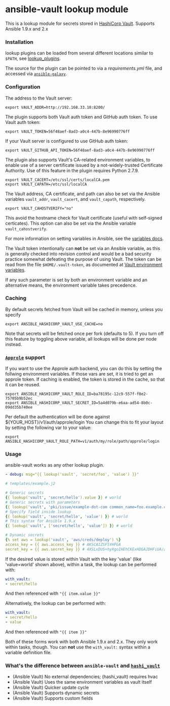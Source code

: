# ansible-vault lookup module
This is a lookup module for secrets stored in [HashiCorp Vault](https://vaultproject.io/).
Supports Ansible 1.9.x and 2.x

### Installation
lookup plugins can be loaded from several different locations similar to `$PATH`, see
[lookup_plugins](http://docs.ansible.com/ansible/intro_configuration.html#lookup-plugins).

The source for the plugin can be pointed to via a _requirements.yml_ file, and
accessed via [`ansible-galaxy`](http://docs.ansible.com/ansible/galaxy.html).

### Configuration
The address to the Vault server:

    export VAULT_ADDR=http://192.168.33.10:8200/

The plugin supports both Vault auth token and GitHub auth token. To use Vault auth token:

    export VAULT_TOKEN=56f48aef-8ad3-a0c4-447b-8e96990776ff

If your Vault server is configured to use GitHub auth token:

    export VAULT_GITHUB_API_TOKEN=56f48aef-8ad3-a0c4-447b-8e96990776ff

The plugin also supports Vault's CA-related environment variables, to
enable use of a server certificate issued by a not-widely-trusted
Certificate Authority. Use of this feature in the plugin requires
Python 2.7.9.

    export VAULT_CACERT=/etc/ssl/certs/localCA.pem
    export VAULT_CAPATH=/etc/ssl/localCA

The Vault address, CA certificate, and path can also be set via the Ansible
variables `vault_addr`, `vault_cacert`, and `vault_capath`, respectively.

    export VAULT_CAHOSTVERIFY="no"

This avoid the hostname check for Vault certificate (useful with self-signed certicates).
This option can also be set via the Ansible variable `vault_cahostverify`.

For more information on setting variables in Ansible, see the
[variables docs](http://docs.ansible.com/ansible/playbooks_variables.html).

The Vault token intentionally can **not** be set via an Ansible variable, as
this is generally checked into revision control and would be a bad security
practice somewhat defeating the purpose of using Vault. The token can be read
from the file `$HOME/.vault-token`, as documented at
[Vault environment variables](https://www.vaultproject.io/docs/commands/environment.html).

If any such parameter is set by both an environment variable and an
alternative means, the environment variable takes precedence.

### Caching

By default secrets fetched from Vault will be cached in memory, unless you specify

    export ANSIBLE_HASHICORP_VAULT_USE_CACHE=no

Note that secrets will be fetched once per fork (defaults to 5). If you turn off
this feature by toggling above variable, all lookups will be done per node instead.

### [`Approle`](https://www.vaultproject.io/docs/auth/approle.html) support

If you want to use the Approle auth backend, you can do this by setting the follwing 
environment variables. If those vars are set, it is tried to get an approle token. If
caching is enabled, the token is stored in the cache, so that it can be reused.

    export ANSIBLE_HASHICORP_VAULT_ROLE_ID=ba78195c-12c9-557f-f8e2-75705b9b52ec
    export ANSIBLE_HASHICORP_VAULT_SECRET_ID=5a4d079b-e6aa-ad54-8b0c-09dd35b740ee

Per default the authentication will be done against ${YOUR_HOST}/v1/auth/approle/login
You can change this to fit your layout by setting the following var to your value:

    export ANSIBLE_HASHICORP_VAULT_ROLE_PATH=v1/auth/my/role/path/approle/login

### Usage
ansible-vault works as any other lookup plugin.

```yaml
- debug: msg="{{ lookup('vault', 'secret/foo', 'value') }}"
```

```yaml
# templates/example.j2

# Generic secrets
{{ lookup('vault', 'secret/hello').value }} # world
# Generic secrets with parameters
{{ lookup('vault', 'pki/issue/example-dot-com common_name=foo.example.com format=pem_bundle').certificate }}
# Specify field inside lookup
{{ lookup('vault', 'secret/hello', 'value') }} # world
# This syntax for Ansible 1.9.x
{{ lookup('vault', ['secret/hello', 'value']) }} # world

# Dynamic secrets
{% set aws = lookup('vault', 'aws/creds/deploy') %}
access_key = {{ aws.access_key }} # AKSCAIZSFSYHFGA
secret_key = {{ aws.secret_key }} # 4XSLxDUS+hyXgoIHEhCKExHDGAJDHFiUA/adi
```

If the desired value is stored within Vault with the key 'value' (like
'value=world' shown above), within a task, the lookup can be performed with:

```yaml
with_vault:
- secret/hello
```

And then referenced with `"{{ item.value }}"`

Alternatively, the lookup can be performed with:

```yaml
with_vault:
- secret/hello
- value
```

And then referenced with `"{{ item }}"`

Both of these forms work with both Ansible 1.9.x and 2.x. They only work
within tasks, though. You can **not** use the `with_vault:` syntax within a
variable definition file.

### What's the difference between `ansible-vault` and [`hashi_vault`](https://github.com/ansible/ansible/blob/devel/lib/ansible/plugins/lookup/hashi_vault.py)

- (Ansible Vault) No external dependencies; (hashi_vault) requires hvac
- (Ansible Vault) Uses the same environment variables as vault itself
- (Ansible Vault) Quicker update cycle
- (Ansible Vault) Supports dynamic secrets
- (Ansible Vault) Supports custom fields
